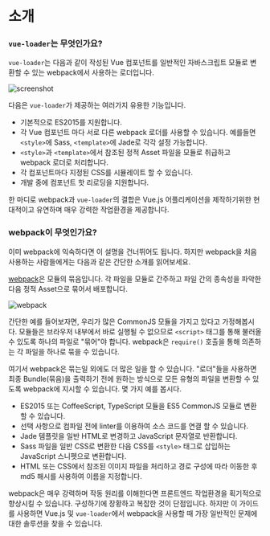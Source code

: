 # 소개

### `vue-loader`는 무엇인가요?

`vue-loader`는 다음과 같이 작성된 Vue 컴포넌트를 일반적인 자바스크립트 모듈로 변환할 수 있는 webpack에서 사용하는 로더입니다.

![screenshot](http://blog.evanyou.me/images/vue-component.png)

다음은 `vue-loader`가 제공하는 여러가지 유용한 기능입니다.

- 기본적으로 ES2015를 지원합니다.
- 각 Vue 컴포넌트 마다 서로 다른 webpack 로더를 사용할 수 있습니다. 예를들면 `<style>`에 Sass, `<template>`에 Jade로 각각 설정 가능합니다.
- `<style>`과 `<template>`에서 참조된 정적 Asset 파일을 모듈로 취급하고 webpack 로더로 처리합니다.
- 각 컴포넌트마다 지정된 CSS를 시뮬레이트 할 수 있습니다.
- 개발 중에 컴포넌트 핫 리로딩을 지원합니다.

한 마디로 webpack과 `vue-loader`의 결합은 Vue.js 어플리케이션을 제작하기위한 현대적이고 유연하며 매우 강력한 작업환경을 제공합니다.

### webpack이 무엇인가요?

이미 webpack에 익숙하다면 이 설명을 건너뛰어도 됩니다. 하지만 webpack을 처음 사용하는 사람들에게는 다음과 같은 간단한 소개를 읽어보세요.

[webpack](http://webpack.github.io/)은 모듈의 묶음입니다. 각 파일을 모듈로 간주하고 파일 간의 종속성을 파악한 다음 정적 Asset으로 묶어서 배포합니다.

![webpack](http://webpack.github.io/assets/what-is-webpack.png)

간단한 예를 들어보자면, 우리가 많은 CommonJS 모듈을 가지고 있다고 가정해봅시다. 모듈들은 브라우저 내부에서 바로 실행될 수 없으므로 `<script>` 태그를 통해 불러올 수 있도록 하나의 파일로 "묶어"야 합니다. webpack은 `require()` 호출을 통해 의존하는 각 파일을 하나로 묶을 수 있습니다.

여기서 webpack은 묶는일 외에도 더 많은 일을 할 수 있습니다. "로더"들을 사용하면 최종 Bundle(묶음)을 출력하기 전에 원하는 방식으로 모든 유형의 파일을 변환할 수 있도록 webpack에 지시할 수 있습니다. 몇 가지 예를 봅시다.

- ES2015 또는 CoffeeScript, TypeScript 모듈을 ES5 CommonJS 모듈로 변환할 수 있습니다.
- 선택 사항으로 컴파일 전에 linter를 이용하여 소스 코드를 연결 할 수 있습니다.
- Jade 템플릿을 일반 HTML로 변경하고 JavaScript 문자열로 반환합니다.
- Sass 파일을 일반 CSS로 변환한 다음 CSS를 `<style>` 태그로 삽입하는 JavaScript 스니펫으로 변환합니다.
- HTML 또는 CSS에서 참조된 이미지 파일을 처리하고 경로 구성에 따라 이동한 후 md5 해시를 사용하여 이름을 지정합니다.

webpack은 매우 강력하며 작동 원리를 이해한다면 프론트엔드 작업환경을 획기적으로 향상시킬 수 있습니다. 구성하기에 장황하고 복잡한 것이 단점입니다. 하지만 이 가이드를 사용하면 Vue.js 및 `vue-loader`에서 webpack을 사용할 때 가장 일반적인 문제에 대한 솔루션을 찾을 수 있습니다.
